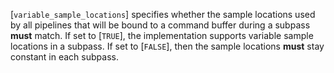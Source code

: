 [`variable_sample_locations`]
specifies whether the sample locations used by all pipelines that will
be bound to a command buffer during a subpass  **must**  match.
If set to [`TRUE`], the implementation supports variable sample
locations in a subpass.
If set to [`FALSE`], then the sample locations  **must**  stay constant
in each subpass.